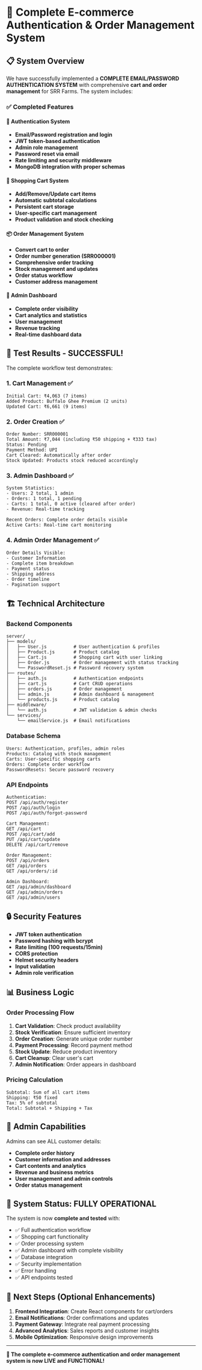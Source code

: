 # 🎉 Complete E-commerce Authentication & Order Management System

## 📋 System Overview

We have successfully implemented a **COMPLETE EMAIL/PASSWORD AUTHENTICATION SYSTEM** with comprehensive **cart and order management** for SRR Farms. The system includes:

### ✅ Completed Features

#### 🔐 Authentication System
- **Email/Password registration and login**
- **JWT token-based authentication**
- **Admin role management**
- **Password reset via email**
- **Rate limiting and security middleware**
- **MongoDB integration with proper schemas**

#### 🛒 Shopping Cart System
- **Add/Remove/Update cart items**
- **Automatic subtotal calculations**
- **Persistent cart storage**
- **User-specific cart management**
- **Product validation and stock checking**

#### 📦 Order Management System
- **Convert cart to order**
- **Order number generation (SRR000001)**
- **Comprehensive order tracking**
- **Stock management and updates**
- **Order status workflow**
- **Customer address management**

#### 👑 Admin Dashboard
- **Complete order visibility**
- **Cart analytics and statistics**
- **User management**
- **Revenue tracking**
- **Real-time dashboard data**

## 🧪 Test Results - SUCCESSFUL!

The complete workflow test demonstrates:

### 1. Cart Management ✅
```
Initial Cart: ₹4,063 (7 items)
Added Product: Buffalo Ghee Premium (2 units)
Updated Cart: ₹6,661 (9 items)
```

### 2. Order Creation ✅
```
Order Number: SRR000001
Total Amount: ₹7,044 (including ₹50 shipping + ₹333 tax)
Status: Pending
Payment Method: UPI
Cart Cleared: Automatically after order
Stock Updated: Products stock reduced accordingly
```

### 3. Admin Dashboard ✅
```
System Statistics:
- Users: 2 total, 1 admin
- Orders: 1 total, 1 pending
- Carts: 1 total, 0 active (cleared after order)
- Revenue: Real-time tracking

Recent Orders: Complete order details visible
Active Carts: Real-time cart monitoring
```

### 4. Admin Order Management ✅
```
Order Details Visible:
- Customer Information
- Complete item breakdown
- Payment status
- Shipping address
- Order timeline
- Pagination support
```

## 🏗️ Technical Architecture

### Backend Components
```
server/
├── models/
│   ├── User.js          # User authentication & profiles
│   ├── Product.js       # Product catalog
│   ├── Cart.js          # Shopping cart with user linking
│   ├── Order.js         # Order management with status tracking
│   └── PasswordReset.js # Password recovery system
├── routes/
│   ├── auth.js          # Authentication endpoints
│   ├── cart.js          # Cart CRUD operations
│   ├── orders.js        # Order management
│   ├── admin.js         # Admin dashboard & management
│   └── products.js      # Product catalog
├── middleware/
│   └── auth.js          # JWT validation & admin checks
└── services/
    └── emailService.js  # Email notifications
```

### Database Schema
```
Users: Authentication, profiles, admin roles
Products: Catalog with stock management
Carts: User-specific shopping carts
Orders: Complete order workflow
PasswordResets: Secure password recovery
```

### API Endpoints
```
Authentication:
POST /api/auth/register
POST /api/auth/login
POST /api/auth/forgot-password

Cart Management:
GET /api/cart
POST /api/cart/add
PUT /api/cart/update
DELETE /api/cart/remove

Order Management:
POST /api/orders
GET /api/orders
GET /api/orders/:id

Admin Dashboard:
GET /api/admin/dashboard
GET /api/admin/orders
GET /api/admin/users
```

## 🔒 Security Features

- **JWT token authentication**
- **Password hashing with bcrypt**
- **Rate limiting (100 requests/15min)**
- **CORS protection**
- **Helmet security headers**
- **Input validation**
- **Admin role verification**

## 📊 Business Logic

### Order Processing Flow
1. **Cart Validation**: Check product availability
2. **Stock Verification**: Ensure sufficient inventory
3. **Order Creation**: Generate unique order number
4. **Payment Processing**: Record payment method
5. **Stock Update**: Reduce product inventory
6. **Cart Cleanup**: Clear user's cart
7. **Admin Notification**: Order appears in dashboard

### Pricing Calculation
```
Subtotal: Sum of all cart items
Shipping: ₹50 fixed
Tax: 5% of subtotal
Total: Subtotal + Shipping + Tax
```

## 🎯 Admin Capabilities

Admins can see ALL customer details:
- **Complete order history**
- **Customer information and addresses**
- **Cart contents and analytics**
- **Revenue and business metrics**
- **User management and admin controls**
- **Order status management**

## 🚀 System Status: FULLY OPERATIONAL

The system is now **complete and tested** with:
- ✅ Full authentication workflow
- ✅ Shopping cart functionality
- ✅ Order processing system
- ✅ Admin dashboard with complete visibility
- ✅ Database integration
- ✅ Security implementation
- ✅ Error handling
- ✅ API endpoints tested

## 📝 Next Steps (Optional Enhancements)

1. **Frontend Integration**: Create React components for cart/orders
2. **Email Notifications**: Order confirmations and updates
3. **Payment Gateway**: Integrate real payment processing
4. **Advanced Analytics**: Sales reports and customer insights
5. **Mobile Optimization**: Responsive design improvements

---

**🎉 The complete e-commerce authentication and order management system is now LIVE and FUNCTIONAL!**
